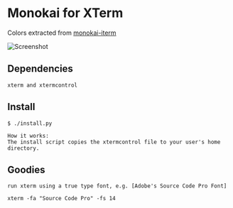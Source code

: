 # Monokai for XTerm 

Colors extracted from [monokai-iterm] 

![Screenshot](https://raw.github.com/cemmanouilidis/monokai-xterm/master/screenshot-01.png)

## Dependencies
    xterm and xtermcontrol 

## Install

    $ ./install.py 

    How it works:
    The install script copies the xtermcontrol file to your user's home directory. 

## Goodies
    run xterm using a true type font, e.g. [Adobe's Source Code Pro Font]

    xterm -fa "Source Code Pro" -fs 14


[monokai-iterm]: https://github.com/dawnerd/monokai-iterm
[xterm]: http://invisible-island.net/xterm
[xtermcontrol]: http://thrysoee.dk/xtermcontrol 
[Adobe's Source Code Pro Font]: https://sourceforge.net/projects/sourcecodepro.adobe
